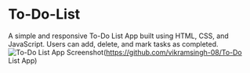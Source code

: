 # To-Do-List
A simple and responsive To-Do List App built using HTML, CSS, and JavaScript. Users can add, delete, and mark tasks as completed.
![To-Do List App Screenshot](images/images/To-Do.JPG)(https://github.com/vikramsingh-08/To-Do List App)
